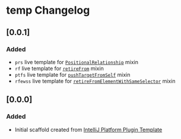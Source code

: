 <!-- Keep a Changelog guide -> https://keepachangelog.com -->

# temp Changelog

## [0.0.1]
### Added

- `prs` live template for [`PositionalRelationship`](https://github.com/TokugawaTakeshi/yamato_daiwa-frontend/blob/master/CoreLibrary/Package/Documentation/Styles/02-Kernel/03-Mixins/05-PositionalRelationship/PositionalRelationship.md#positionalrelationship-mixin) mixin
- `rf` live template for [`retireFrom`](https://github.com/TokugawaTakeshi/yamato_daiwa-frontend/blob/master/CoreLibrary/Package/Documentation/Styles/02-Kernel/03-Mixins/05-PositionalRelationship/PositionalRelationship.md#retirefrom-mixin) mixin
- `ptfs` live template for [`pushTargetFromSelf`](https://github.com/TokugawaTakeshi/yamato_daiwa-frontend/blob/master/CoreLibrary/Package/Documentation/Styles/02-Kernel/03-Mixins/05-PositionalRelationship/PositionalRelationship.md#pushtargetfromself-mixin) mixin
- `rfewss` live template for [`retireFromElementWithSameSelector`](https://github.com/TokugawaTakeshi/yamato_daiwa-frontend/blob/master/CoreLibrary/Package/Documentation/Styles/02-Kernel/03-Mixins/05-PositionalRelationship/PositionalRelationship.md#retirefromelementwithsameselector-mixin) mixin

## [0.0.0]
### Added
- Initial scaffold created from [IntelliJ Platform Plugin Template](https://github.com/JetBrains/intellij-platform-plugin-template)
